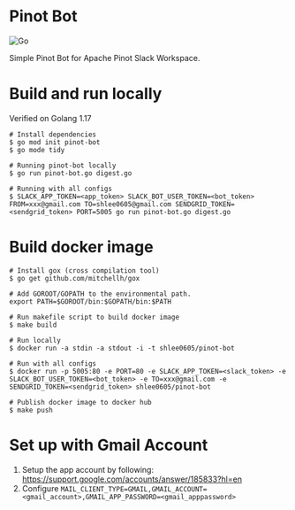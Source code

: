 Pinot Bot
====
![Go](https://github.com/snleee/pinot-bot/workflows/Go/badge.svg)

Simple Pinot Bot for Apache Pinot Slack Workspace.

# Build and run locally

Verified on Golang 1.17
```
# Install dependencies
$ go mod init pinot-bot
$ go mode tidy

# Running pinot-bot locally
$ go run pinot-bot.go digest.go

# Running with all configs
$ SLACK_APP_TOKEN=<app_token> SLACK_BOT_USER_TOKEN=<bot_token> FROM=xxx@gmail.com TO=shlee0605@gmail.com SENDGRID_TOKEN=<sendgrid_token> PORT=5005 go run pinot-bot.go digest.go
```

# Build docker image
```
# Install gox (cross compilation tool)
$ go get github.com/mitchellh/gox

# Add GOROOT/GOPATH to the environmental path.
export PATH=$GOROOT/bin:$GOPATH/bin:$PATH

# Run makefile script to build docker image
$ make build

# Run locally
$ docker run -a stdin -a stdout -i -t shlee0605/pinot-bot

# Run with all configs
$ docker run -p 5005:80 -e PORT=80 -e SLACK_APP_TOKEN=<slack_token> -e SLACK_BOT_USER_TOKEN=<bot_token> -e TO=xxx@gmail.com -e SENDGRID_TOKEN=<sendgrid_token> shlee0605/pinot-bot

# Publish docker image to docker hub
$ make push
```

# Set up with Gmail Account
1. Setup the app account by following: https://support.google.com/accounts/answer/185833?hl=en
2. Configure `MAIL_CLIENT_TYPE=GMAIL,GMAIL_ACCOUNT=<gmail_account>,GMAIL_APP_PASSWORD=<gmail_apppassword>`